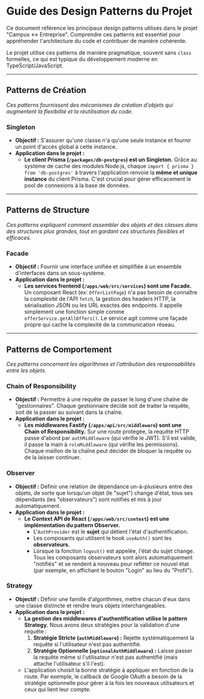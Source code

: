 # Guide des Design Patterns du Projet

Ce document référence les principaux design patterns utilisés dans le projet "Campus ↔ Entreprise". Comprendre ces patterns est essentiel pour appréhender l'architecture du code et contribuer de manière cohérente.

Le projet utilise ces patterns de manière pragmatique, souvent sans `class` formelles, ce qui est typique du développement moderne en TypeScript/JavaScript.

---

## Patterns de Création

_Ces patterns fournissent des mécanismes de création d'objets qui augmentent la flexibilité et la réutilisation du code._

### **Singleton**

- **Objectif :** S'assurer qu'une classe n'a qu'une seule instance et fournir un point d'accès global à cette instance.
- **Application dans le projet :**
  - **Le client Prisma (`/packages/db-postgres`) est un Singleton.** Grâce au système de cache des modules Node.js, chaque `import { prisma } from 'db-postgres'` à travers l'application renvoie la **même et unique instance** du client Prisma. C'est crucial pour gérer efficacement le pool de connexions à la base de données.

---

## Patterns de Structure

_Ces patterns expliquent comment assembler des objets et des classes dans des structures plus grandes, tout en gardant ces structures flexibles et efficaces._

### **Facade**

- **Objectif :** Fournir une interface unifiée et simplifiée à un ensemble d'interfaces dans un sous-système.
- **Application dans le projet :**
  - **Les services frontend (`/apps/web/src/services`) sont une Facade.** Un composant React (ex: `OfferListPage`) n'a pas besoin de connaître la complexité de l'API `fetch`, la gestion des headers HTTP, la sérialisation JSON ou les URL exactes des endpoints. Il appelle simplement une fonction simple comme `offerService.getAllOffers()`. Le service agit comme une façade propre qui cache la complexité de la communication réseau.

---

## Patterns de Comportement

_Ces patterns concernent les algorithmes et l'attribution des responsabilités entre les objets._

### **Chain of Responsibility**

- **Objectif :** Permettre à une requête de passer le long d'une chaîne de "gestionnaires". Chaque gestionnaire décide soit de traiter la requête, soit de la passer au suivant dans la chaîne.
- **Application dans le projet :**
  - **Les middlewares Fastify (`/apps/api/src/middleware`) sont une Chain of Responsibility.** Sur une route protégée, la requête HTTP passe d'abord par `authMiddleware` (qui vérifie le JWT). S'il est valide, il passe la main à `roleMiddleware` (qui vérifie les permissions). Chaque maillon de la chaîne peut décider de bloquer la requête ou de la laisser continuer.

### **Observer**

- **Objectif :** Définir une relation de dépendance un-à-plusieurs entre des objets, de sorte que lorsqu'un objet (le "sujet") change d'état, tous ses dépendants (les "observateurs") sont notifiés et mis à jour automatiquement.
- **Application dans le projet :**
  - **Le Context API de React (`/apps/web/src/context`) est une implémentation du pattern Observer.**
    - L'`AuthProvider` est le **sujet** qui détient l'état d'authentification.
    - Les composants qui utilisent le hook `useAuth()` sont les **observateurs**.
    - Lorsque la fonction `logout()` est appelée, l'état du sujet change. Tous les composants observateurs sont alors automatiquement "notifiés" et se rendent à nouveau pour refléter ce nouvel état (par exemple, en affichant le bouton "Login" au lieu du "Profil").

### **Strategy**

- **Objectif :** Définir une famille d'algorithmes, mettre chacun d'eux dans une classe distincte et rendre leurs objets interchangeables.
- **Application dans le projet :**
  - **La gestion des middlewares d'authentification utilise le pattern Strategy.** Nous avons deux stratégies pour la validation d'une requête :
    1.  **Stratégie Stricte (`authMiddleware`) :** Rejette systématiquement la requête si l'utilisateur n'est pas authentifié.
    2.  **Stratégie Optionnelle (`optionalAuthMiddleware`) :** Laisse passer la requête même si l'utilisateur n'est pas authentifié (mais attache l'utilisateur s'il l'est).
  - L'application choisit la bonne stratégie à appliquer en fonction de la route. Par exemple, le callback de Google OAuth a besoin de la stratégie optionnelle pour gérer à la fois les nouveaux utilisateurs et ceux qui lient leur compte.
